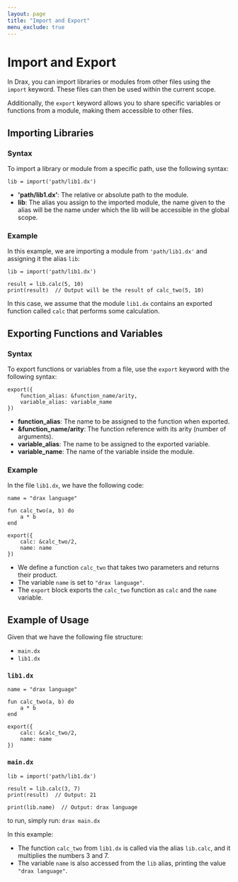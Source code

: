 ```yaml
---
layout: page
title: "Import and Export"
menu_exclude: true
---
```


# Import and Export

In Drax, you can import libraries or modules from other files using the `import` keyword. These files can then be used within the current scope.

Additionally, the `export` keyword allows you to share specific variables or functions from a module, making them accessible to other files.

## Importing Libraries

### Syntax
To import a library or module from a specific path, use the following syntax:

```drax
lib = import('path/lib1.dx')
```

- **'path/lib1.dx'**: The relative or absolute path to the module.
- **lib**: The alias you assign to the imported module, the name given to the alias will be the name under which the lib will be accessible in the global scope.

### Example

In this example, we are importing a module from `'path/lib1.dx'` and assigning it the alias `lib`:

```drax
lib = import('path/lib1.dx')

result = lib.calc(5, 10)
print(result)  // Output will be the result of calc_two(5, 10)
```

In this case, we assume that the module `lib1.dx` contains an exported function called `calc` that performs some calculation.

## Exporting Functions and Variables

### Syntax
To export functions or variables from a file, use the `export` keyword with the following syntax:

```drax
export({
    function_alias: &function_name/arity,
    variable_alias: variable_name
})
```

- **function_alias**: The name to be assigned to the function when exported.
- **&function_name/arity**: The function reference with its arity (number of arguments).
- **variable_alias**: The name to be assigned to the exported variable.
- **variable_name**: The name of the variable inside the module.

### Example

In the file `lib1.dx`, we have the following code:

```drax
name = "drax language"

fun calc_two(a, b) do
    a * b
end

export({
    calc: &calc_two/2,
    name: name
})
```

- We define a function `calc_two` that takes two parameters and returns their product.
- The variable `name` is set to `"drax language"`.
- The `export` block exports the `calc_two` function as `calc` and the `name` variable.

## Example of Usage

Given that we have the following file structure:

- `main.dx`
- `lib1.dx`

### `lib1.dx`
```drax
name = "drax language"

fun calc_two(a, b) do
    a * b
end

export({
    calc: &calc_two/2,
    name: name
})
```

### `main.dx`
```drax
lib = import('path/lib1.dx')

result = lib.calc(3, 7)
print(result)  // Output: 21

print(lib.name)  // Output: drax language
```

to run, simply run: `drax main.dx`

In this example:
- The function `calc_two` from `lib1.dx` is called via the alias `lib.calc`, and it multiplies the numbers 3 and 7.
- The variable `name` is also accessed from the `lib` alias, printing the value `"drax language"`.
